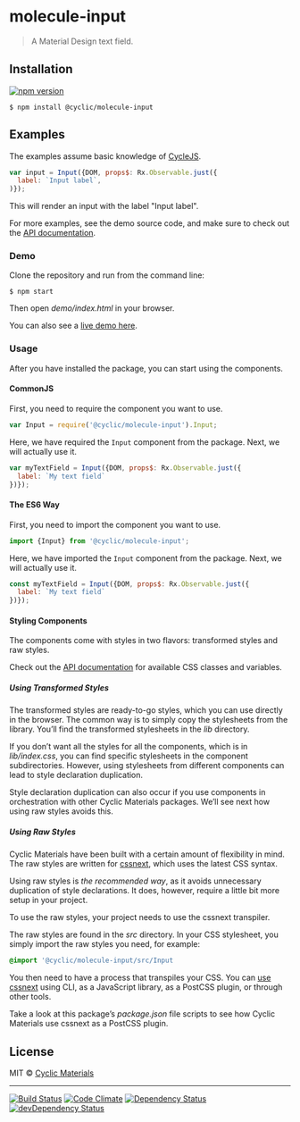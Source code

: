 # molecule-input

> A Material Design text field.

## Installation

[![npm version](https://badge.fury.io/js/%40cyclic%2Fmolecule-input.svg)](http://badge.fury.io/js/%40cyclic%2Fmolecule-input)

```shell
$ npm install @cyclic/molecule-input
```

## Examples

The examples assume basic knowledge of [CycleJS].

```js
var input = Input({DOM, props$: Rx.Observable.just({
  label: `Input label`,
)});
```

This will render an input with the label "Input label".

For more examples, see the demo source code, and make sure to check out 
the [API documentation].

### Demo

Clone the repository and run from the command line:

```shell
$ npm start
```

Then open *demo/index.html* in your browser.

You can also see a [live demo here].

### Usage

After you have installed the package, you can start using the components.

#### CommonJS

First, you need to require the component you want to use.

```js
var Input = require('@cyclic/molecule-input').Input;
```

Here, we have required the `Input` component from the package. Next, we will
actually use it.

```js
var myTextField = Input({DOM, props$: Rx.Observable.just({
  label: `My text field`
})});
```

#### The ES6 Way

First, you need to import the component you want to use.

```js
import {Input} from '@cyclic/molecule-input';
```

Here, we have imported the `Input` component from the package. Next, we will
actually use it.

```js
const myTextField = Input({DOM, props$: Rx.Observable.just({
  label: `My text field`
})});
```

#### Styling Components

The components come with styles in two flavors: transformed styles
and raw styles.

Check out the [API documentation] for available CSS classes and variables.

##### Using Transformed Styles

The transformed styles are ready-to-go styles, which you can use directly in
the browser. The common way is to simply copy the stylesheets from
the library. You’ll find the transformed stylesheets in the *lib* directory.
 
If you don’t want all the styles for all the components, which is in 
*lib/index.css*, you can find specific stylesheets in the component 
subdirectories. However, using stylesheets from different components can lead
to style declaration duplication.

Style declaration duplication can also occur if you use components in 
orchestration with other Cyclic Materials packages. We’ll see next how using
raw styles avoids this.

##### Using Raw Styles

Cyclic Materials have been built with a certain amount of flexibility in mind.
The raw styles are written for [cssnext], which uses the latest CSS syntax. 

Using raw styles is *the recommended way*, as it avoids unnecessary duplication 
of style declarations. It does, however, require a little bit more setup 
in your project.
 
To use the raw styles, your project needs to use the cssnext transpiler.

The raw styles are found in the *src* directory. In your CSS stylesheet, 
you simply import the raw styles you need, for example:

```css
@import '@cyclic/molecule-input/src/Input
```

You then need to have a process that transpiles your CSS. You can [use cssnext] 
using CLI, as a JavaScript library, as a PostCSS plugin, or through other tools.

Take a look at this package’s *package.json* file scripts to see how 
Cyclic Materials use cssnext as a PostCSS plugin.

## License

MIT © [Cyclic Materials](http://github.com/CyclicMaterials)

- - -

[![Build Status](https://travis-ci.org/CyclicMaterials/molecule-input.svg)](https://travis-ci.org/CyclicMaterials/molecule-input)
[![Code Climate](https://codeclimate.com/github/CyclicMaterials/molecule-input/badges/gpa.svg)](https://codeclimate.com/github/CyclicMaterials/molecule-input)
[![Dependency Status](https://david-dm.org/CyclicMaterials/molecule-input.svg)](https://david-dm.org/CyclicMaterials/molecule-input)
[![devDependency Status](https://david-dm.org/CyclicMaterials/molecule-input/dev-status.svg)](https://david-dm.org/CyclicMaterials/molecule-input#info=devDependencies)

[CycleJS]: http://cycle.js.org/
[live demo here]: http://dev.glaciersoft.com/cyclic/molecule-input/
[API documentation]: ./doc/api.md
[cssnext]: http://cssnext.io/
[use cssnext]: http://cssnext.io/setup/#usage
